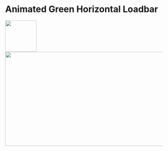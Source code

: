 # Animated Green Horizontal Loadbar

<img src="https://drive.google.com/file/d/1PV46jJqK3KRvTQmrwk2geihXBSUm6j_a/view?usp=sharing" width="100" height="100"/>

<img src="https://drive.google.com/uc?export=view&id=1lfDL5RpaKqC4iRYEij4M3roSP4weLCWv" width="600" height="300"/>
